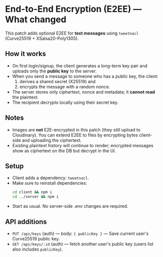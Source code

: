 # End-to-End Encryption (E2EE) — What changed

This patch adds optional E2EE for **text messages** using `tweetnacl` (Curve25519 + XSalsa20-Poly1305).

## How it works
- On first login/signup, the client generates a long-term key pair and uploads only the **public key** to the server.
- When you send a message to someone who has a public key, the client:
  1) derives a shared secret (X25519) and
  2) encrypts the message with a random nonce.
- The server stores only ciphertext, nonce and metadata; it **cannot read** the plaintext.
- The recipient decrypts locally using their secret key.

## Notes
- Images are **not** E2E-encrypted in this patch (they still upload to Cloudinary). You can extend E2EE to files by encrypting bytes client-side and uploading the ciphertext.
- Existing plaintext history will continue to render; encrypted messages show as ciphertext on the DB but decrypt in the UI.

## Setup
- Client adds a dependency: `tweetnacl`.
- Make sure to reinstall dependencies:
  ```bash
  cd client && npm i
  cd ../server && npm i
  ```
- Start as usual. No server-side .env changes are required.

## API additions
- `PUT /api/keys` (auth) — body: `{ publicKey }` — Save current user's Curve25519 public key.
- `GET /api/keys/:id` (auth) — fetch another user's public key (users list also includes `publicKey`).
